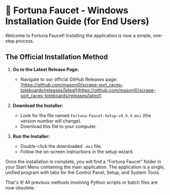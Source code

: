 # 🐴 Fortuna Faucet - Windows Installation Guide (for End Users)

Welcome to Fortuna Faucet! Installing the application is now a simple, one-step process.

## The Official Installation Method

1.  **Go to the Latest Release Page:**
    *   Navigate to our official GitHub Releases page: [https://github.com/masonj0/scrape-sort_races-toteboards/releases/latest](https://github.com/masonj0/scrape-sort_races-toteboards/releases/latest)

2.  **Download the Installer:**
    *   Look for the file named `Fortuna-Faucet-Setup-vX.X.X.msi` (the version number will change).
    *   Download this file to your computer.

3.  **Run the Installer:**
    *   Double-click the downloaded `.msi` file.
    *   Follow the on-screen instructions in the setup wizard.

Once the installation is complete, you will find a "Fortuna Faucet" folder in your Start Menu containing the main application. The application is a single, unified program with tabs for the Control Panel, Setup, and System Tools.

That's it! All previous methods involving Python scripts or batch files are now obsolete.